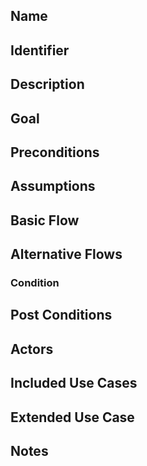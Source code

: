 ## Name

## Identifier

## Description

## Goal

## Preconditions

## Assumptions 

## Basic Flow

## Alternative Flows
### Condition

## Post Conditions

## Actors

## Included Use Cases

## Extended Use Case

## Notes


